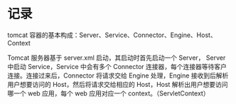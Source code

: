 # 记录

tomcat 容器的基本构成：Server、Service、Connector、Engine、Host、Context

Tomcat 服务器基于 server.xml 启动，其启动时首先启动一个 Server， Server 中启动 Service，Service 中会有多个 Connector 连接器，每个连接器等待客户连接。连接过来后，Connector 将请求交给 Engine 处理，Engine 接收到后解析用户想要访问的 Host，然后将请求交给相应的 Host，Host 解析出用户想要访问哪一个 web 应用，每个 web 应用对应一个 context。（ServletContext）

